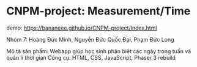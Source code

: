 # CNPM-project: Measurement/Time 
demo: https://bananeee.github.io/CNPM-project/Index.html

Nhóm 7: Hoàng Đức Minh, Nguyễn Đức Quốc Đại, Phạm Đức Long 

Mô tả sản phẩm: Webapp giúp học sinh phân biệt các ngày trong tuần và quản lí thời gian 
Công cụ: HTML, CSS, JavaScript, Phaser 3
rebuild
